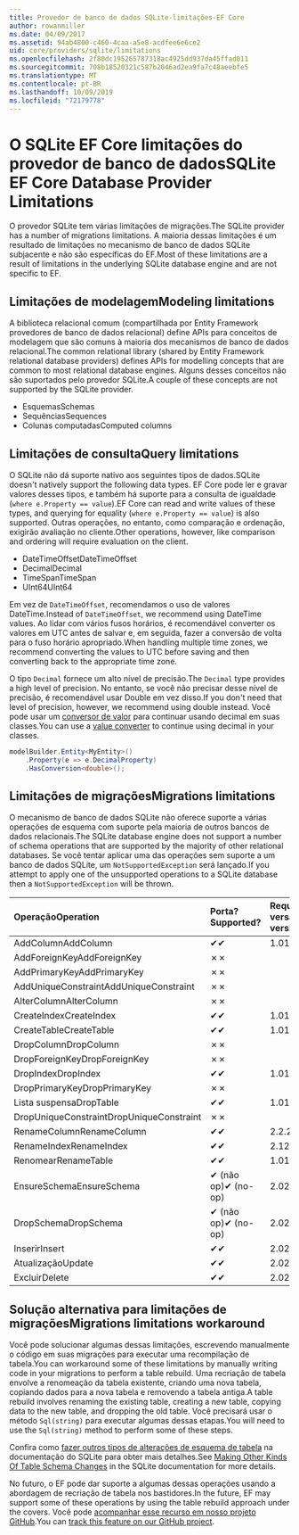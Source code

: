 ```yaml
---
title: Provedor de banco de dados SQLite-limitações-EF Core
author: rowanmiller
ms.date: 04/09/2017
ms.assetid: 94ab4800-c460-4caa-a5e8-acdfee6e6ce2
uid: core/providers/sqlite/limitations
ms.openlocfilehash: 2f80dc195265787318ac4925dd937da45ffad011
ms.sourcegitcommit: 708b18520321c587b2046ad2ea9fa7c48aeebfe5
ms.translationtype: MT
ms.contentlocale: pt-BR
ms.lasthandoff: 10/09/2019
ms.locfileid: "72179778"
---
```

# <a name="sqlite-ef-core-database-provider-limitations"></a><span data-ttu-id="45076-102">O SQLite EF Core limitações do provedor de banco de dados</span><span class="sxs-lookup"><span data-stu-id="45076-102">SQLite EF Core Database Provider Limitations</span></span>

<span data-ttu-id="45076-103">O provedor SQLite tem várias limitações de migrações.</span><span class="sxs-lookup"><span data-stu-id="45076-103">The SQLite provider has a number of migrations limitations.</span></span> <span data-ttu-id="45076-104">A maioria dessas limitações é um resultado de limitações no mecanismo de banco de dados SQLite subjacente e não são específicas do EF.</span><span class="sxs-lookup"><span data-stu-id="45076-104">Most of these limitations are a result of limitations in the underlying SQLite database engine and are not specific to EF.</span></span>

## <a name="modeling-limitations"></a><span data-ttu-id="45076-105">Limitações de modelagem</span><span class="sxs-lookup"><span data-stu-id="45076-105">Modeling limitations</span></span>

<span data-ttu-id="45076-106">A biblioteca relacional comum (compartilhada por Entity Framework provedores de banco de dados relacional) define APIs para conceitos de modelagem que são comuns à maioria dos mecanismos de banco de dados relacional.</span><span class="sxs-lookup"><span data-stu-id="45076-106">The common relational library (shared by Entity Framework relational database providers) defines APIs for modelling concepts that are common to most relational database engines.</span></span> <span data-ttu-id="45076-107">Alguns desses conceitos não são suportados pelo provedor SQLite.</span><span class="sxs-lookup"><span data-stu-id="45076-107">A couple of these concepts are not supported by the SQLite provider.</span></span>

* <span data-ttu-id="45076-108">Esquemas</span><span class="sxs-lookup"><span data-stu-id="45076-108">Schemas</span></span>
* <span data-ttu-id="45076-109">Sequências</span><span class="sxs-lookup"><span data-stu-id="45076-109">Sequences</span></span>
* <span data-ttu-id="45076-110">Colunas computadas</span><span class="sxs-lookup"><span data-stu-id="45076-110">Computed columns</span></span>

## <a name="query-limitations"></a><span data-ttu-id="45076-111">Limitações de consulta</span><span class="sxs-lookup"><span data-stu-id="45076-111">Query limitations</span></span>

<span data-ttu-id="45076-112">O SQLite não dá suporte nativo aos seguintes tipos de dados.</span><span class="sxs-lookup"><span data-stu-id="45076-112">SQLite doesn't natively support the following data types.</span></span> <span data-ttu-id="45076-113">EF Core pode ler e gravar valores desses tipos, e também há suporte para a consulta de igualdade (`where e.Property == value`).</span><span class="sxs-lookup"><span data-stu-id="45076-113">EF Core can read and write values of these types, and querying for equality (`where e.Property == value`) is also supported.</span></span> <span data-ttu-id="45076-114">Outras operações, no entanto, como comparação e ordenação, exigirão avaliação no cliente.</span><span class="sxs-lookup"><span data-stu-id="45076-114">Other operations, however, like comparison and ordering will require evaluation on the client.</span></span>

* <span data-ttu-id="45076-115">DateTimeOffset</span><span class="sxs-lookup"><span data-stu-id="45076-115">DateTimeOffset</span></span>
* <span data-ttu-id="45076-116">Decimal</span><span class="sxs-lookup"><span data-stu-id="45076-116">Decimal</span></span>
* <span data-ttu-id="45076-117">TimeSpan</span><span class="sxs-lookup"><span data-stu-id="45076-117">TimeSpan</span></span>
* <span data-ttu-id="45076-118">UInt64</span><span class="sxs-lookup"><span data-stu-id="45076-118">UInt64</span></span>

<span data-ttu-id="45076-119">Em vez de `DateTimeOffset`, recomendamos o uso de valores DateTime.</span><span class="sxs-lookup"><span data-stu-id="45076-119">Instead of `DateTimeOffset`, we recommend using DateTime values.</span></span> <span data-ttu-id="45076-120">Ao lidar com vários fusos horários, é recomendável converter os valores em UTC antes de salvar e, em seguida, fazer a conversão de volta para o fuso horário apropriado.</span><span class="sxs-lookup"><span data-stu-id="45076-120">When handling multiple time zones, we recommend converting the values to UTC before saving and then converting back to the appropriate time zone.</span></span>

<span data-ttu-id="45076-121">O tipo `Decimal` fornece um alto nível de precisão.</span><span class="sxs-lookup"><span data-stu-id="45076-121">The `Decimal` type provides a high level of precision.</span></span> <span data-ttu-id="45076-122">No entanto, se você não precisar desse nível de precisão, é recomendável usar Double em vez disso.</span><span class="sxs-lookup"><span data-stu-id="45076-122">If you don't need that level of precision, however, we recommend using double instead.</span></span> <span data-ttu-id="45076-123">Você pode usar um [conversor de valor](../../modeling/value-conversions.md) para continuar usando decimal em suas classes.</span><span class="sxs-lookup"><span data-stu-id="45076-123">You can use a [value converter](../../modeling/value-conversions.md) to continue using decimal in your classes.</span></span>

``` csharp
modelBuilder.Entity<MyEntity>()
    .Property(e => e.DecimalProperty)
    .HasConversion<double>();
```

## <a name="migrations-limitations"></a><span data-ttu-id="45076-124">Limitações de migrações</span><span class="sxs-lookup"><span data-stu-id="45076-124">Migrations limitations</span></span>

<span data-ttu-id="45076-125">O mecanismo de banco de dados SQLite não oferece suporte a várias operações de esquema com suporte pela maioria de outros bancos de dados relacionais.</span><span class="sxs-lookup"><span data-stu-id="45076-125">The SQLite database engine does not support a number of schema operations that are supported by the majority of other relational databases.</span></span> <span data-ttu-id="45076-126">Se você tentar aplicar uma das operações sem suporte a um banco de dados SQLite, um `NotSupportedException` será lançado.</span><span class="sxs-lookup"><span data-stu-id="45076-126">If you attempt to apply one of the unsupported operations to a SQLite database then a `NotSupportedException` will be thrown.</span></span>

| <span data-ttu-id="45076-127">Operação</span><span class="sxs-lookup"><span data-stu-id="45076-127">Operation</span></span>            | <span data-ttu-id="45076-128">Porta?</span><span class="sxs-lookup"><span data-stu-id="45076-128">Supported?</span></span> | <span data-ttu-id="45076-129">Requer versão</span><span class="sxs-lookup"><span data-stu-id="45076-129">Requires version</span></span> |
|:---------------------|:-----------|:-----------------|
| <span data-ttu-id="45076-130">AddColumn</span><span class="sxs-lookup"><span data-stu-id="45076-130">AddColumn</span></span>            | <span data-ttu-id="45076-131">✔</span><span class="sxs-lookup"><span data-stu-id="45076-131">✔</span></span>          | <span data-ttu-id="45076-132">1.0</span><span class="sxs-lookup"><span data-stu-id="45076-132">1.0</span></span>              |
| <span data-ttu-id="45076-133">AddForeignKey</span><span class="sxs-lookup"><span data-stu-id="45076-133">AddForeignKey</span></span>        | <span data-ttu-id="45076-134">✗</span><span class="sxs-lookup"><span data-stu-id="45076-134">✗</span></span>          |                  |
| <span data-ttu-id="45076-135">AddPrimaryKey</span><span class="sxs-lookup"><span data-stu-id="45076-135">AddPrimaryKey</span></span>        | <span data-ttu-id="45076-136">✗</span><span class="sxs-lookup"><span data-stu-id="45076-136">✗</span></span>          |                  |
| <span data-ttu-id="45076-137">AddUniqueConstraint</span><span class="sxs-lookup"><span data-stu-id="45076-137">AddUniqueConstraint</span></span>  | <span data-ttu-id="45076-138">✗</span><span class="sxs-lookup"><span data-stu-id="45076-138">✗</span></span>          |                  |
| <span data-ttu-id="45076-139">AlterColumn</span><span class="sxs-lookup"><span data-stu-id="45076-139">AlterColumn</span></span>          | <span data-ttu-id="45076-140">✗</span><span class="sxs-lookup"><span data-stu-id="45076-140">✗</span></span>          |                  |
| <span data-ttu-id="45076-141">CreateIndex</span><span class="sxs-lookup"><span data-stu-id="45076-141">CreateIndex</span></span>          | <span data-ttu-id="45076-142">✔</span><span class="sxs-lookup"><span data-stu-id="45076-142">✔</span></span>          | <span data-ttu-id="45076-143">1.0</span><span class="sxs-lookup"><span data-stu-id="45076-143">1.0</span></span>              |
| <span data-ttu-id="45076-144">CreateTable</span><span class="sxs-lookup"><span data-stu-id="45076-144">CreateTable</span></span>          | <span data-ttu-id="45076-145">✔</span><span class="sxs-lookup"><span data-stu-id="45076-145">✔</span></span>          | <span data-ttu-id="45076-146">1.0</span><span class="sxs-lookup"><span data-stu-id="45076-146">1.0</span></span>              |
| <span data-ttu-id="45076-147">DropColumn</span><span class="sxs-lookup"><span data-stu-id="45076-147">DropColumn</span></span>           | <span data-ttu-id="45076-148">✗</span><span class="sxs-lookup"><span data-stu-id="45076-148">✗</span></span>          |                  |
| <span data-ttu-id="45076-149">DropForeignKey</span><span class="sxs-lookup"><span data-stu-id="45076-149">DropForeignKey</span></span>       | <span data-ttu-id="45076-150">✗</span><span class="sxs-lookup"><span data-stu-id="45076-150">✗</span></span>          |                  |
| <span data-ttu-id="45076-151">DropIndex</span><span class="sxs-lookup"><span data-stu-id="45076-151">DropIndex</span></span>            | <span data-ttu-id="45076-152">✔</span><span class="sxs-lookup"><span data-stu-id="45076-152">✔</span></span>          | <span data-ttu-id="45076-153">1.0</span><span class="sxs-lookup"><span data-stu-id="45076-153">1.0</span></span>              |
| <span data-ttu-id="45076-154">DropPrimaryKey</span><span class="sxs-lookup"><span data-stu-id="45076-154">DropPrimaryKey</span></span>       | <span data-ttu-id="45076-155">✗</span><span class="sxs-lookup"><span data-stu-id="45076-155">✗</span></span>          |                  |
| <span data-ttu-id="45076-156">Lista suspensa</span><span class="sxs-lookup"><span data-stu-id="45076-156">DropTable</span></span>            | <span data-ttu-id="45076-157">✔</span><span class="sxs-lookup"><span data-stu-id="45076-157">✔</span></span>          | <span data-ttu-id="45076-158">1.0</span><span class="sxs-lookup"><span data-stu-id="45076-158">1.0</span></span>              |
| <span data-ttu-id="45076-159">DropUniqueConstraint</span><span class="sxs-lookup"><span data-stu-id="45076-159">DropUniqueConstraint</span></span> | <span data-ttu-id="45076-160">✗</span><span class="sxs-lookup"><span data-stu-id="45076-160">✗</span></span>          |                  |
| <span data-ttu-id="45076-161">RenameColumn</span><span class="sxs-lookup"><span data-stu-id="45076-161">RenameColumn</span></span>         | <span data-ttu-id="45076-162">✔</span><span class="sxs-lookup"><span data-stu-id="45076-162">✔</span></span>          | <span data-ttu-id="45076-163">2.2.2</span><span class="sxs-lookup"><span data-stu-id="45076-163">2.2.2</span></span>            |
| <span data-ttu-id="45076-164">RenameIndex</span><span class="sxs-lookup"><span data-stu-id="45076-164">RenameIndex</span></span>          | <span data-ttu-id="45076-165">✔</span><span class="sxs-lookup"><span data-stu-id="45076-165">✔</span></span>          | <span data-ttu-id="45076-166">2.1</span><span class="sxs-lookup"><span data-stu-id="45076-166">2.1</span></span>              |
| <span data-ttu-id="45076-167">Renomear</span><span class="sxs-lookup"><span data-stu-id="45076-167">RenameTable</span></span>          | <span data-ttu-id="45076-168">✔</span><span class="sxs-lookup"><span data-stu-id="45076-168">✔</span></span>          | <span data-ttu-id="45076-169">1.0</span><span class="sxs-lookup"><span data-stu-id="45076-169">1.0</span></span>              |
| <span data-ttu-id="45076-170">EnsureSchema</span><span class="sxs-lookup"><span data-stu-id="45076-170">EnsureSchema</span></span>         | <span data-ttu-id="45076-171">✔ (não op)</span><span class="sxs-lookup"><span data-stu-id="45076-171">✔ (no-op)</span></span>  | <span data-ttu-id="45076-172">2.0</span><span class="sxs-lookup"><span data-stu-id="45076-172">2.0</span></span>              |
| <span data-ttu-id="45076-173">DropSchema</span><span class="sxs-lookup"><span data-stu-id="45076-173">DropSchema</span></span>           | <span data-ttu-id="45076-174">✔ (não op)</span><span class="sxs-lookup"><span data-stu-id="45076-174">✔ (no-op)</span></span>  | <span data-ttu-id="45076-175">2.0</span><span class="sxs-lookup"><span data-stu-id="45076-175">2.0</span></span>              |
| <span data-ttu-id="45076-176">Inserir</span><span class="sxs-lookup"><span data-stu-id="45076-176">Insert</span></span>               | <span data-ttu-id="45076-177">✔</span><span class="sxs-lookup"><span data-stu-id="45076-177">✔</span></span>          | <span data-ttu-id="45076-178">2.0</span><span class="sxs-lookup"><span data-stu-id="45076-178">2.0</span></span>              |
| <span data-ttu-id="45076-179">Atualização</span><span class="sxs-lookup"><span data-stu-id="45076-179">Update</span></span>               | <span data-ttu-id="45076-180">✔</span><span class="sxs-lookup"><span data-stu-id="45076-180">✔</span></span>          | <span data-ttu-id="45076-181">2.0</span><span class="sxs-lookup"><span data-stu-id="45076-181">2.0</span></span>              |
| <span data-ttu-id="45076-182">Excluir</span><span class="sxs-lookup"><span data-stu-id="45076-182">Delete</span></span>               | <span data-ttu-id="45076-183">✔</span><span class="sxs-lookup"><span data-stu-id="45076-183">✔</span></span>          | <span data-ttu-id="45076-184">2.0</span><span class="sxs-lookup"><span data-stu-id="45076-184">2.0</span></span>              |

## <a name="migrations-limitations-workaround"></a><span data-ttu-id="45076-185">Solução alternativa para limitações de migrações</span><span class="sxs-lookup"><span data-stu-id="45076-185">Migrations limitations workaround</span></span>

<span data-ttu-id="45076-186">Você pode solucionar algumas dessas limitações, escrevendo manualmente o código em suas migrações para executar uma recompilação de tabela.</span><span class="sxs-lookup"><span data-stu-id="45076-186">You can workaround some of these limitations by manually writing code in your migrations to perform a table rebuild.</span></span> <span data-ttu-id="45076-187">Uma recriação de tabela envolve a renomeação da tabela existente, criando uma nova tabela, copiando dados para a nova tabela e removendo a tabela antiga.</span><span class="sxs-lookup"><span data-stu-id="45076-187">A table rebuild involves renaming the existing table, creating a new table, copying data to the new table, and dropping the old table.</span></span> <span data-ttu-id="45076-188">Você precisará usar o método `Sql(string)` para executar algumas dessas etapas.</span><span class="sxs-lookup"><span data-stu-id="45076-188">You will need to use the `Sql(string)` method to perform some of these steps.</span></span>

<span data-ttu-id="45076-189">Confira como [fazer outros tipos de alterações de esquema de tabela](https://sqlite.org/lang_altertable.html#otheralter) na documentação do SQLite para obter mais detalhes.</span><span class="sxs-lookup"><span data-stu-id="45076-189">See [Making Other Kinds Of Table Schema Changes](https://sqlite.org/lang_altertable.html#otheralter) in the SQLite documentation for more details.</span></span>

<span data-ttu-id="45076-190">No futuro, o EF pode dar suporte a algumas dessas operações usando a abordagem de recriação de tabela nos bastidores.</span><span class="sxs-lookup"><span data-stu-id="45076-190">In the future, EF may support some of these operations by using the table rebuild approach under the covers.</span></span> <span data-ttu-id="45076-191">Você pode [acompanhar esse recurso em nosso projeto GitHub](https://github.com/aspnet/EntityFrameworkCore/issues/329).</span><span class="sxs-lookup"><span data-stu-id="45076-191">You can [track this feature on our GitHub project](https://github.com/aspnet/EntityFrameworkCore/issues/329).</span></span>
